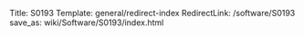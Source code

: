 Title: S0193
Template: general/redirect-index
RedirectLink: /software/S0193
save_as: wiki/Software/S0193/index.html